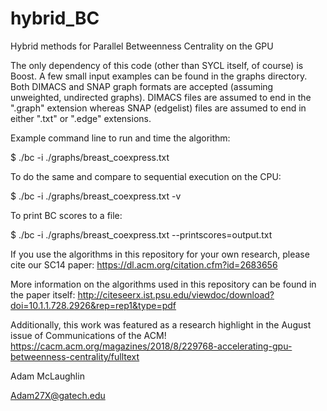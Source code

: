 hybrid_BC
=========

Hybrid methods for Parallel Betweenness Centrality on the GPU

The only dependency of this code (other than SYCL itself, of course) is Boost. A few small input examples can be found in the graphs directory. Both DIMACS and SNAP graph formats are accepted (assuming unweighted, undirected graphs). DIMACS files are assumed to end in the ".graph" extension whereas SNAP (edgelist) files are assumed to end in either ".txt" or ".edge" extensions. 

Example command line to run and time the algorithm:

$ ./bc -i ./graphs/breast_coexpress.txt

To do the same and compare to sequential execution on the CPU:

$ ./bc -i ./graphs/breast_coexpress.txt -v

To print BC scores to a file:

$ ./bc -i ./graphs/breast_coexpress.txt --printscores=output.txt

If you use the algorithms in this repository for your own research, please cite our SC14 paper: https://dl.acm.org/citation.cfm?id=2683656

More information on the algorithms used in this repository can be found in the paper itself: http://citeseerx.ist.psu.edu/viewdoc/download?doi=10.1.1.728.2926&rep=rep1&type=pdf

Additionally, this work was featured as a research highlight in the August issue of Communications of the ACM! https://cacm.acm.org/magazines/2018/8/229768-accelerating-gpu-betweenness-centrality/fulltext

Adam McLaughlin

Adam27X@gatech.edu
